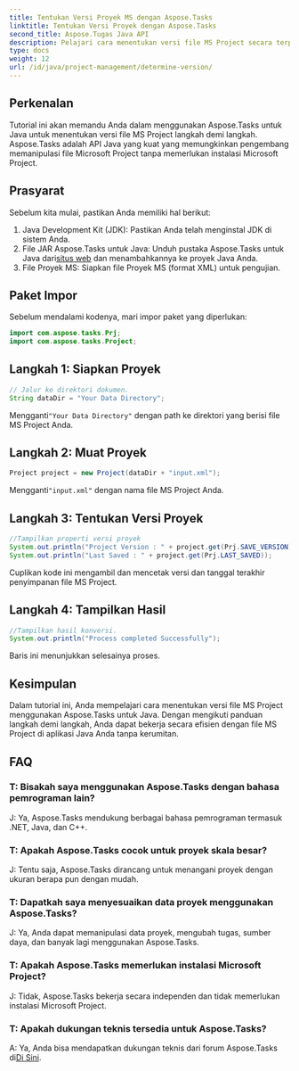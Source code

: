 ```yaml
---
title: Tentukan Versi Proyek MS dengan Aspose.Tasks
linktitle: Tentukan Versi Proyek dengan Aspose.Tasks
second_title: Aspose.Tugas Java API
description: Pelajari cara menentukan versi file MS Project secara terprogram menggunakan Aspose.Tasks untuk Java. Panduan langkah demi langkah dengan contoh kode.
type: docs
weight: 12
url: /id/java/project-management/determine-version/
---
```

## Perkenalan
Tutorial ini akan memandu Anda dalam menggunakan Aspose.Tasks untuk Java untuk menentukan versi file MS Project langkah demi langkah. Aspose.Tasks adalah API Java yang kuat yang memungkinkan pengembang memanipulasi file Microsoft Project tanpa memerlukan instalasi Microsoft Project.
## Prasyarat
Sebelum kita mulai, pastikan Anda memiliki hal berikut:
1. Java Development Kit (JDK): Pastikan Anda telah menginstal JDK di sistem Anda.
2.  File JAR Aspose.Tasks untuk Java: Unduh pustaka Aspose.Tasks untuk Java dari[situs web](https://releases.aspose.com/tasks/java/) dan menambahkannya ke proyek Java Anda.
3. File Proyek MS: Siapkan file Proyek MS (format XML) untuk pengujian.

## Paket Impor
Sebelum mendalami kodenya, mari impor paket yang diperlukan:
```java
import com.aspose.tasks.Prj;
import com.aspose.tasks.Project;
```
## Langkah 1: Siapkan Proyek
```java
// Jalur ke direktori dokumen.
String dataDir = "Your Data Directory";
```
 Mengganti`"Your Data Directory"` dengan path ke direktori yang berisi file MS Project Anda.
## Langkah 2: Muat Proyek
```java
Project project = new Project(dataDir + "input.xml");
```
 Mengganti`"input.xml"` dengan nama file MS Project Anda.
## Langkah 3: Tentukan Versi Proyek
```java
//Tampilkan properti versi proyek
System.out.println("Project Version : " + project.get(Prj.SAVE_VERSION));
System.out.println("Last Saved : " + project.get(Prj.LAST_SAVED));
```
Cuplikan kode ini mengambil dan mencetak versi dan tanggal terakhir penyimpanan file MS Project.
## Langkah 4: Tampilkan Hasil
```java
//Tampilkan hasil konversi.
System.out.println("Process completed Successfully");
```
Baris ini menunjukkan selesainya proses.

## Kesimpulan
Dalam tutorial ini, Anda mempelajari cara menentukan versi file MS Project menggunakan Aspose.Tasks untuk Java. Dengan mengikuti panduan langkah demi langkah, Anda dapat bekerja secara efisien dengan file MS Project di aplikasi Java Anda tanpa kerumitan.

## FAQ
### T: Bisakah saya menggunakan Aspose.Tasks dengan bahasa pemrograman lain?
J: Ya, Aspose.Tasks mendukung berbagai bahasa pemrograman termasuk .NET, Java, dan C++.
### T: Apakah Aspose.Tasks cocok untuk proyek skala besar?
J: Tentu saja, Aspose.Tasks dirancang untuk menangani proyek dengan ukuran berapa pun dengan mudah.
### T: Dapatkah saya menyesuaikan data proyek menggunakan Aspose.Tasks?
J: Ya, Anda dapat memanipulasi data proyek, mengubah tugas, sumber daya, dan banyak lagi menggunakan Aspose.Tasks.
### T: Apakah Aspose.Tasks memerlukan instalasi Microsoft Project?
J: Tidak, Aspose.Tasks bekerja secara independen dan tidak memerlukan instalasi Microsoft Project.
### T: Apakah dukungan teknis tersedia untuk Aspose.Tasks?
 A: Ya, Anda bisa mendapatkan dukungan teknis dari forum Aspose.Tasks di[Di Sini](https://forum.aspose.com/c/tasks/15).
